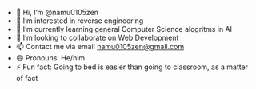 - 👋 Hi, I’m @namu0105zen
- 👀 I’m interested in reverse engineering
- 🌱 I’m currently learning general Computer Science alogritms in AI
- 💞️ I’m looking to collaborate on Web Development
- 📫 Contact me via email namu0105zen@gmail.com
- 😄 Pronouns: He/him
- ⚡ Fun fact: Going to bed is easier than going to classroom, as a matter of fact

<!---
namu0105zen/namu0105zen is a ✨ special ✨ repository because its `README.md` (this file) appears on your GitHub profile.
You can click the Preview link to take a look at your changes.
--->
